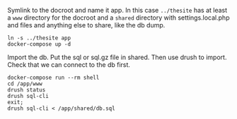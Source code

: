 
Symlink to the docroot and name it app. In this case `../thesite` has at least a `www` directory for the docroot and a `shared` directory with settings.local.php and files and anything else to share, like the db dump.


````
ln -s ../thesite app
docker-compose up -d
````

Import the db. Put the sql or sql.gz file in shared. Then use drush to import. Check that we can connect to the db first.

````
docker-compose run --rm shell
cd /app/www
drush status
drush sql-cli
exit;
drush sql-cli < /app/shared/db.sql
````
